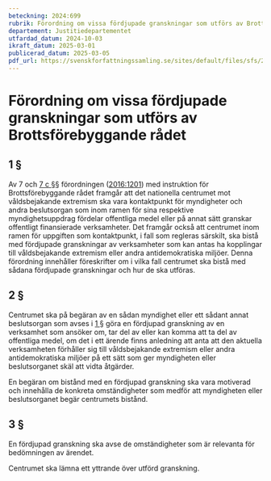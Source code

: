 ```yaml
---
beteckning: 2024:699
rubrik: Förordning om vissa fördjupade granskningar som utförs av Brottsförebyggande rådet
departement: Justitiedepartementet
utfardad_datum: 2024-10-03
ikraft_datum: 2025-03-01
publicerad_datum: 2025-03-05
pdf_url: https://svenskforfattningssamling.se/sites/default/files/sfs/2024-10/SFS2024-699.pdf
---
```


# Förordning om vissa fördjupade granskningar som utförs av Brottsförebyggande rådet

## 1 §

Av 7 och [7 c §](#7c)§ förordningen ([2016:1201](https://selex.se/eli/sfs/2016/1201)) med instruktion för Brottsförebyggande rådet framgår att det nationella centrumet mot våldsbejakande extremism ska vara kontaktpunkt för myndigheter och andra beslutsorgan som inom ramen för sina respektive myndighetsuppdrag fördelar offentliga medel eller på annat sätt granskar offentligt finansierade verksamheter. Det framgår också att centrumet inom ramen för uppgiften som kontaktpunkt, i fall som regleras särskilt, ska bistå med fördjupade granskningar av verksamheter som kan antas ha kopplingar till våldsbejakande extremism eller andra antidemokratiska miljöer. Denna förordning innehåller föreskrifter om i vilka fall centrumet ska bistå med sådana fördjupade granskningar och hur de ska utföras.

## 2 §

Centrumet ska på begäran av en sådan myndighet eller ett sådant annat beslutsorgan som avses i [1 §](#1) göra en fördjupad granskning av en verksamhet som ansöker om, tar del av eller kan komma att ta del av offentliga medel, om det i ett ärende finns anledning att anta att den aktuella verksamheten förhåller sig till våldsbejakande extremism eller andra antidemokratiska miljöer på ett sätt som ger myndigheten eller beslutsorganet skäl att vidta åtgärder.

En begäran om bistånd med en fördjupad granskning ska vara motiverad och innehålla de konkreta omständigheter som medför att myndigheten eller beslutsorganet begär centrumets bistånd.

## 3 §

En fördjupad granskning ska avse de omständigheter som är relevanta för bedömningen av ärendet.

Centrumet ska lämna ett yttrande över utförd granskning.
